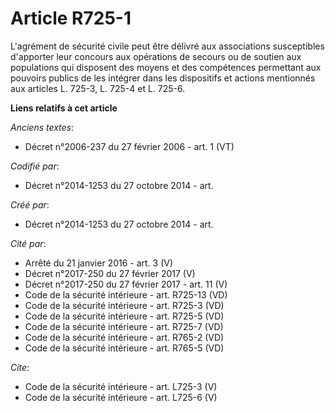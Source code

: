 # Article R725-1

L'agrément de sécurité civile peut être délivré aux associations susceptibles d'apporter leur concours aux opérations de
secours ou de soutien aux populations qui disposent des moyens et des compétences permettant aux pouvoirs publics de les
intégrer dans les dispositifs et actions mentionnés aux articles L. 725-3, L. 725-4 et L. 725-6.

**Liens relatifs à cet article**

_Anciens textes_:

  - Décret n°2006-237 du 27 février 2006 - art. 1 (VT)

_Codifié par_:

  - Décret n°2014-1253 du 27 octobre 2014 - art.

_Créé par_:

  - Décret n°2014-1253 du 27 octobre 2014 - art.

_Cité par_:

  - Arrêté du 21 janvier 2016 - art. 3 (V)
  - Décret n°2017-250 du 27 février 2017 (V)
  - Décret n°2017-250 du 27 février 2017 - art. 11 (V)
  - Code de la sécurité intérieure - art. R725-13 (VD)
  - Code de la sécurité intérieure - art. R725-3 (VD)
  - Code de la sécurité intérieure - art. R725-5 (VD)
  - Code de la sécurité intérieure - art. R725-7 (VD)
  - Code de la sécurité intérieure - art. R765-2 (VD)
  - Code de la sécurité intérieure - art. R765-5 (VD)

_Cite_:

  - Code de la sécurité intérieure - art. L725-3 (V)
  - Code de la sécurité intérieure - art. L725-6 (V)
